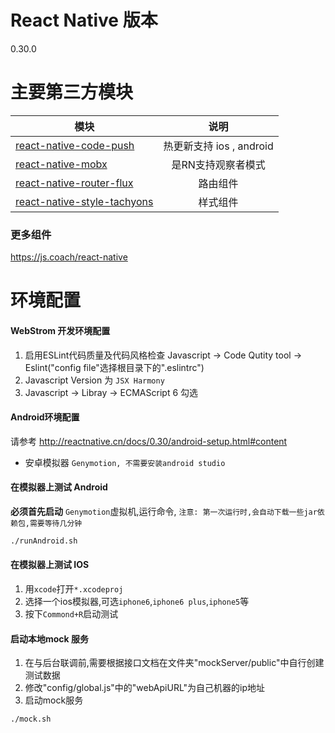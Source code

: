 # React Native 版本
0.30.0


# 主要第三方模块

| 模块   |      说明
|----------|:-------------:|
| [react-native-code-push](https://github.com/Microsoft/react-native-code-push) | 热更新支持 ios , android
| [react-native-mobx](https://github.com/aksonov/react-native-mobx) | 是RN支持观察者模式
| [react-native-router-flux](https://github.com/qwikly/react-native-router-redux) | 路由组件
| [react-native-style-tachyons](https://github.com/tachyons-css/react-native-style-tachyons) | 样式组件

### 更多组件
https://js.coach/react-native

# 环境配置

#### WebStrom 开发环境配置
1. 启用ESLint代码质量及代码风格检查 Javascript -> Code Qutity tool -> Eslint("config file"选择根目录下的".eslintrc")
2. Javascript Version 为 `JSX Harmony`
3. Javascript -> Libray -> ECMAScript 6 勾选

#### Android环境配置
请参考 http://reactnative.cn/docs/0.30/android-setup.html#content

- 安卓模拟器 `Genymotion, 不需要安装android studio`

#### 在模拟器上测试 Android

**必须首先启动** `Genymotion`虚拟机,运行命令, `注意: 第一次运行时,会自动下载一些jar依赖包,需要等待几分钟`

```sh
./runAndroid.sh
```

#### 在模拟器上测试 IOS

1. 用`xcode`打开`*.xcodeproj`
2. 选择一个ios模拟器,可选`iphone6`,`iphone6 plus`,`iphone5`等
3. 按下`Commond+R`启动测试

#### 启动本地mock 服务
1. 在与后台联调前,需要根据接口文档在文件夹"mockServer/public"中自行创建测试数据
2. 修改"config/global.js"中的"webApiURL"为自己机器的ip地址
2. 启动mock服务
```sh
./mock.sh
```


